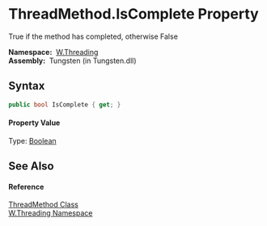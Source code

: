 ThreadMethod.IsComplete Property
================================
   True if the method has completed, otherwise False

  **Namespace:**  [W.Threading][1]  
  **Assembly:**  Tungsten (in Tungsten.dll)

Syntax
------

```csharp
public bool IsComplete { get; }
```

#### Property Value
Type: [Boolean][2]

See Also
--------

#### Reference
[ThreadMethod Class][3]  
[W.Threading Namespace][1]  

[1]: ../README.md
[2]: http://msdn.microsoft.com/en-us/library/a28wyd50
[3]: README.md